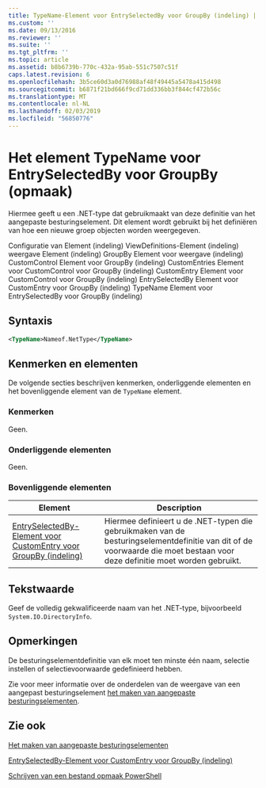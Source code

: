 ```yaml
---
title: TypeName-Element voor EntrySelectedBy voor GroupBy (indeling) | Microsoft Docs
ms.custom: ''
ms.date: 09/13/2016
ms.reviewer: ''
ms.suite: ''
ms.tgt_pltfrm: ''
ms.topic: article
ms.assetid: b8b6739b-770c-432a-95ab-551c7507c51f
caps.latest.revision: 6
ms.openlocfilehash: 3b5ce60d3a0d76988af48f49445a5478a415d498
ms.sourcegitcommit: b6871f21bd666f9cd71dd336bb3f844cf472b56c
ms.translationtype: MT
ms.contentlocale: nl-NL
ms.lasthandoff: 02/03/2019
ms.locfileid: "56850776"
---
```

# <a name="typename-element-for-entryselectedby-for-groupby-format"></a>Het element TypeName voor EntrySelectedBy voor GroupBy (opmaak)

Hiermee geeft u een .NET-type dat gebruikmaakt van deze definitie van het aangepaste besturingselement. Dit element wordt gebruikt bij het definiëren van hoe een nieuwe groep objecten worden weergegeven.

Configuratie van Element (indeling) ViewDefinitions-Element (indeling) weergave Element (indeling) GroupBy Element voor weergave (indeling) CustomControl Element voor GroupBy (indeling) CustomEntries Element voor CustomControl voor GroupBy (indeling) CustomEntry Element voor CustomControl voor GroupBy (indeling) EntrySelectedBy Element voor CustomEntry voor GroupBy (indeling) TypeName Element voor EntrySelectedBy voor GroupBy (indeling)

## <a name="syntax"></a>Syntaxis

```xml
<TypeName>Nameof.NetType</TypeName>
```

## <a name="attributes-and-elements"></a>Kenmerken en elementen

De volgende secties beschrijven kenmerken, onderliggende elementen en het bovenliggende element van de `TypeName` element.

### <a name="attributes"></a>Kenmerken

Geen.

### <a name="child-elements"></a>Onderliggende elementen

Geen.

### <a name="parent-elements"></a>Bovenliggende elementen

|Element|Description|
|-------------|-----------------|
|[EntrySelectedBy-Element voor CustomEntry voor GroupBy (indeling)](./entryselectedby-element-for-customentry-for-groupby-format.md)|Hiermee definieert u de .NET-typen die gebruikmaken van de besturingselementdefinitie van dit of de voorwaarde die moet bestaan voor deze definitie moet worden gebruikt.|

## <a name="text-value"></a>Tekstwaarde

Geef de volledig gekwalificeerde naam van het .NET-type, bijvoorbeeld `System.IO.DirectoryInfo`.

## <a name="remarks"></a>Opmerkingen

De besturingselementdefinitie van elk moet ten minste één naam, selectie instellen of selectievoorwaarde gedefinieerd hebben.

Zie voor meer informatie over de onderdelen van de weergave van een aangepast besturingselement [het maken van aangepaste besturingselementen](./creating-custom-controls.md).

## <a name="see-also"></a>Zie ook

[Het maken van aangepaste besturingselementen](./creating-custom-controls.md)

[EntrySelectedBy-Element voor CustomEntry voor GroupBy (indeling)](./entryselectedby-element-for-customentry-for-groupby-format.md)

[Schrijven van een bestand opmaak PowerShell](./writing-a-powershell-formatting-file.md)
